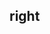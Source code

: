 ## right


<!-- CSSJSON.right.description -->

<!-- CSSJSON.right.syntax -->

<!-- CSSJSON.right.values -->

<!-- CSSJSON.right.defaultValue -->

<!-- CSSJSON.right.unixTags -->

<!-- CSSJSON.right.compatibility -->

<!-- CSSJSON.right.example -->

<!-- CSSJSON.right.reference -->
